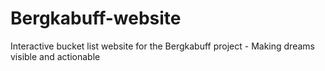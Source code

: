 # Bergkabuff-website
Interactive bucket list website for the Bergkabuff project - Making dreams visible and actionable
